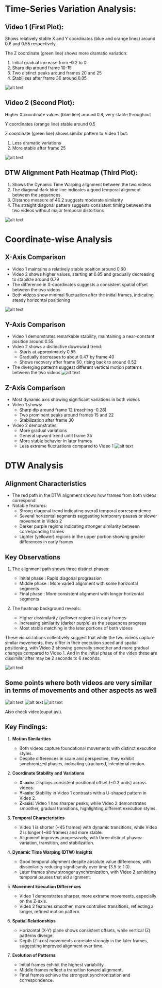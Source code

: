 # Time-Series Variation Analysis:

## Video 1 (First Plot):


Shows relatively stable X and Y coordinates (blue and orange lines) around 0.6 and 0.55 respectively



The Z coordinate (green line) shows more dramatic variation:

1. Initial gradual increase from -0.2 to 0
2. Sharp dip around frame 10-15
3. Two distinct peaks around frames 20 and 25
4. Stabilizes after frame 30 around 0.05

![alt text](image-1.png)


## Video 2 (Second Plot):


Higher X coordinate values (blue line) around 0.8, very stable throughout

Y coordinates (orange line) stable around 0.5

Z coordinate (green line) shows similar pattern to Video 1 but:

1. Less dramatic variations
2. More stable after frame 25


![alt text](image-2.png)


## DTW Alignment Path Heatmap (Third Plot):


1. Shows the Dynamic Time Warping alignment between the two videos
2. The diagonal dark blue line indicates a good temporal alignment between the sequences
3. Distance measure of 40.2 suggests moderate similarity
4. The straight diagonal pattern suggests consistent timing between the two videos without major temporal distortions

![alt text](image-7.png)
















# Coordinate-wise Analysis

## X-Axis Comparison
- Video 1 maintains a relatively stable position around 0.60
- Video 2 shows higher values, starting at 0.85 and gradually decreasing to stabilize around 0.79
- The difference in X-coordinates suggests a consistent spatial offset between the two videos
- Both videos show minimal fluctuation after the initial frames, indicating steady horizontal positioning

![alt text](image-3.png)

## Y-Axis Comparison
- Video 1 demonstrates remarkable stability, maintaining a near-constant position around 0.55
- Video 2 shows a distinctive downward trend:
  - Starts at approximately 0.55
  - Gradually decreases to about 0.47 by frame 40
  - Shows recovery after frame 60, rising back to around 0.52
- The diverging patterns suggest different vertical motion patterns between the two videos
![alt text](image-4.png)

## Z-Axis Comparison
- Most dynamic axis showing significant variations in both videos
- Video 1 shows:
  - Sharp dip around frame 12 (reaching -0.28)
  - Two prominent peaks around frames 15 and 22
  - Stabilization after frame 30
- Video 2 demonstrates:
  - More gradual variations
  - General upward trend until frame 25
  - More stable behavior in later frames
  - Less extreme fluctuations compared to Video 1
![alt text](image-5.png)


# DTW Analysis

## Alignment Characteristics
- The red path in the DTW alignment shows how frames from both videos correspond
- Notable features:
  - Strong diagonal trend indicating overall temporal correspondence
  - Several horizontal segments suggesting temporary pauses or slower movement in Video 2
  - Darker purple regions indicating stronger similarity between corresponding frames
  - Lighter (yellower) regions in the upper portion showing greater differences in early frames

## Key Observations
1. The alignment path shows three distinct phases:
   - Initial phase : Rapid diagonal progression
   - Middle phase : More varied alignment with some horizontal segments
   - Final phase : More consistent alignment with longer horizontal segments

2. The heatmap background reveals:
   - Higher dissimilarity (yellower regions) in early frames
   - Increasing similarity (darker purple) as the sequences progress
   - Most stable matching in the later portions of both videos

These visualizations collectively suggest that while the two videos capture similar movements, they differ in their execution speed and spatial positioning, with Video 2 showing generally smoother and more gradual changes compared to Video 1.
And in the initial phase of the video these are dissimilar after may be 2 seconds to 6 seconds.

![alt text](image-8.png)



## Some points where both videos are very similar  in terms of movements and other aspects as well

![alt text](../debug_frame_0.png) ![alt text](../debug_frame_100.png) ![alt text](../debug_frame_200.png)



Also check video(ouput.avi).


## Key Findings:


1. **Motion Similarities**  
   - Both videos capture foundational movements with distinct execution styles.  
   - Despite differences in scale and perspective, they exhibit synchronized phases, indicating structured, intentional motion.

2. **Coordinate Stability and Variations**  
   - **X-axis:** Displays consistent positional offset (~0.2 units) across videos.  
   - **Y-axis:** Stability in Video 1 contrasts with a U-shaped pattern in Video 2.  
   - **Z-axis:** Video 1 has sharper peaks, while Video 2 demonstrates smoother, gradual transitions, highlighting different execution styles.

3. **Temporal Characteristics**  
   - Video 1 is shorter (~45 frames) with dynamic transitions, while Video 2 is longer (~80 frames) and more stable.  
   - Alignment improves progressively, with three distinct phases: variation, transition, and stabilization.

4. **Dynamic Time Warping (DTW) Insights**  
   - Good temporal alignment despite absolute value differences, with dissimilarity reducing significantly over time (3.5 to 1.0).  
   - Later frames show stronger synchronization, with Video 2 exhibiting temporal pauses that aid alignment.

5. **Movement Execution Differences**  
   - Video 1 demonstrates sharper, more extreme movements, especially on the Z-axis.  
   - Video 2 features smoother, more controlled transitions, reflecting a longer, refined motion pattern.

6. **Spatial Relationships**  
   - Horizontal (X-Y) plane shows consistent offsets, while vertical (Z) patterns diverge.  
   - Depth (Z-axis) movements correlate strongly in the later frames, suggesting improved alignment over time.

7. **Evolution of Patterns**  
   - Initial frames exhibit the highest variability.  
   - Middle frames reflect a transition toward alignment.  
   - Final frames achieve the strongest synchronization and correspondence.

